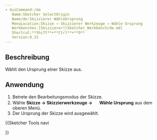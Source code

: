 ```yaml
---
- GuiCommand:/de
   Name:Sketcher SelectOrigin
   Name/de:Skizzierer WähleUrsprung
   MenuLocation:Skizze → Skizzierer Werkzeuge → Wähle Ursprung 
   Workbenches:[Skizzierer](Sketcher_Workbench/de.md)
   Shortcut:**Shift**+**Ctrl**+**O**
   Version:0.15
---
```


## Beschreibung

Wählt den Ursprung einer Skizze aus.

## Anwendung

1.  Betrete den Bearbeitungsmodus der Skizze.
2.  Wähle **Skizze → Skizzierwerkzeuge → <img src=images/Sketcher_SelectOrigin.svg style="width:16px"> Wähle Ursprung** aus dem oberen Menü.
3.  Der Ursprung der Skizze wird ausgewählt.





{{Sketcher Tools navi

}}  
